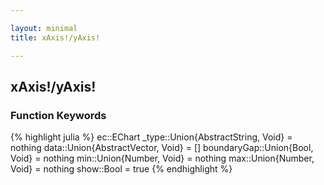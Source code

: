 ```yaml
---

layout: minimal
title: xAxis!/yAxis!

---
```


## xAxis!/yAxis!

### Function Keywords
{% highlight julia %}
ec::EChart
_type::Union{AbstractString, Void} = nothing
data::Union{AbstractVector, Void} = []
boundaryGap::Union{Bool, Void} = nothing
min::Union{Number, Void} = nothing
max::Union{Number, Void} = nothing
show::Bool = true
{% endhighlight %}
